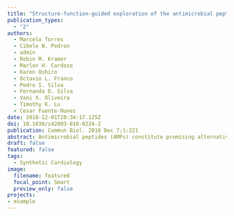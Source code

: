 ```yaml
---
title: "Structure-function-guided exploration of the antimicrobial peptide polybia-CP identifies activity determinants and generates synthetic therapeutic candidates"
publication_types:
  - "2"
authors:
  - Marcelo Torres
  - Cibele N. Pedron
  - admin
  - Robin M. Kramer
  - Marlon H. Cardoso
  - Karen Oshiro
  - Octavio L. Franco
  - Pedro I. Silva
  - Fernanda D. Silva
  - Vani X. Oliveira
  - Timothy K. Lu
  - Cesar Fuente-Nunez
date: 2018-12-01T20:34:17.125Z
doi: 10.1038/s42003-018-0224-2
publication: Commun Biol. 2018 Dec 7;1:221
abstract: Antimicrobial peptides (AMPs) constitute promising alternatives to classical antibiotics for the treatment of drug-resistant infections, which are a rapidly emerging global health challenge. However, our understanding of the structure-function relationships of AMPs is limited, and we are just beginning to rationally engineer peptides in order to develop them as therapeutics. Here, we leverage a physicochemical-guided peptide design strategy to identify specific functional hotspots in the wasp-derived AMP polybia-CP and turn this toxic peptide into a viable antimicrobial. Helical fraction, hydrophobicity, and hydrophobic moment are identified as key structural and physicochemical determinants of antimicrobial activity, utilized in combination with rational engineering to generate synthetic AMPs with therapeutic activity in a mouse model. We demonstrate that, by tuning these physicochemical parameters, it is possible to design nontoxic synthetic peptides with enhanced submicromolar antimicrobial potency in vitro and antiinfective activity in vivo. We present a physicochemical guided rational design strategy to generate peptide antibiotics.
draft: false
featured: false
tags: 
  - Synthetic Cardiology
image:
  filename: featured
  focal_point: Smart
  preview_only: false
projects: 
- example
---
```

